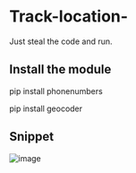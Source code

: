 # Track-location-
Just steal the code and run.
## Install the module
pip install phonenumbers

pip install geocoder

## Snippet
![image](https://github.com/watchout254/Track-location-/assets/88248852/8e5343c1-62a2-422d-ab7b-b419d1f8191d)

